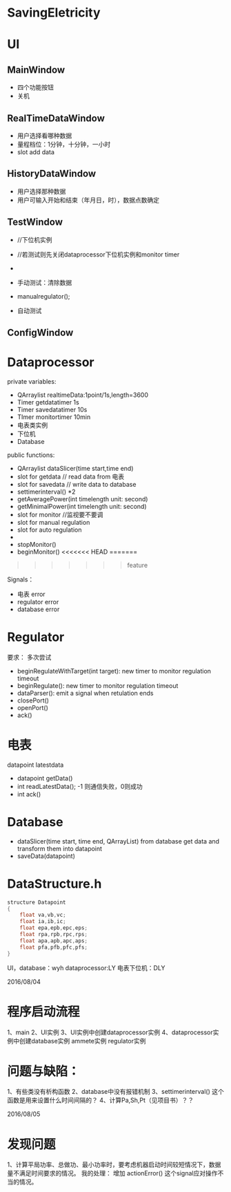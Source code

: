 # SavingEletricity
# UI

## MainWindow

- 四个功能按钮
- 关机

## RealTimeDataWindow

- 用户选择看哪种数据
- 量程档位：1分钟，十分钟，一小时
- slot add data

## HistoryDataWindow

- 用户选择那种数据
- 用户可输入开始和结束（年月日，时），数据点数确定

## TestWindow
- //下位机实例
- //若测试则先关闭dataprocessor下位机实例和monitor timer
- 


- 手动测试：清除数据
- manualregulator();
- 自动测试

## ConfigWindow


# Dataprocessor
private variables:
- QArraylist<datapoint> realtimeData:1point/1s,length=3600
- Timer getdatatimer 1s
- Timer savedatatimer 10s
- TImer monitortimer 10min
- 电表类实例
- 下位机
- Database 

public functions:
- QArraylist<datapoint> dataSlicer(time start,time end)
- slot for getdata // read data from 电表
- slot for savedata // write data to database
- settimerinterval() *2
- getAveragePower(int timelength unit: second)
- getMinimalPower(int timelength unit: second)
- slot for monitor //监视要不要调
- slot for manual regulation
- slot for auto regulation
- 
- stopMonitor()
- beginMonitor()
<<<<<<< HEAD
=======

>>>>>>> feature

Signals：
- 电表 error
- regulator error
- database error

# Regulator
要求： 多次尝试

- beginRegulateWithTarget(int target): new timer to monitor regulation timeout
- beginRegulate(): new timer to monitor regulation timeout
- dataParser(): emit a signal when retulation ends
- closePort()
- openPort()
- ack()

# 电表
datapoint latestdata
- datapoint getData()
- int readLatestData(); -1 则通信失败，0则成功
- int ack()

# Database
- dataSlicer(time start, time end, QArrayList<datapoint>) from database get data and transform them into datapoint
- saveData(datapoint)

# DataStructure.h
```C
structure Datapoint
{
    float va,vb,vc;
    float ia,ib,ic;
    float epa,epb,epc,eps;
    float rpa,rpb,rpc,rps;
    float apa,apb,apc,aps;
    float pfa,pfb,pfc,pfs;
}
```
UI，database：wyh
dataprocessor:LY
电表下位机：DLY



2016/08/04
# 程序启动流程
1、main
2、UI实例
3、UI实例中创建dataprocessor实例
4、dataprocessor实例中创建database实例 ammete实例 regulator实例

# 问题与缺陷：
1、有些类没有析构函数
2、database中没有报错机制
3、settimerinterval() 这个函数是用来设置什么时间间隔的？
4、计算Pa,Sh,Pt（见项目书）？？



2016/08/05
# 发现问题
1、计算平局功率、总做功、最小功率时，要考虑机器启动时间较短情况下，数据量不满足时间要求的情况。
我的处理：
增加 actionError() 这个signal应对操作不当的情况。

  